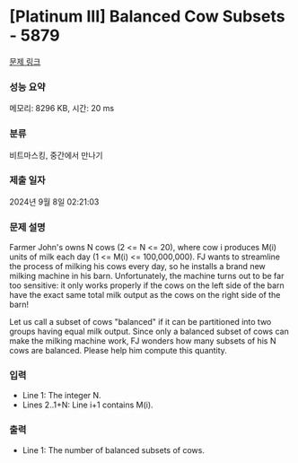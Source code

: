 # [Platinum III] Balanced Cow Subsets - 5879 

[문제 링크](https://www.acmicpc.net/problem/5879) 

### 성능 요약

메모리: 8296 KB, 시간: 20 ms

### 분류

비트마스킹, 중간에서 만나기

### 제출 일자

2024년 9월 8일 02:21:03

### 문제 설명

<p>Farmer John's owns N cows (2 <= N <= 20), where cow i produces M(i) units of milk each day (1 <= M(i) <= 100,000,000).  FJ wants to streamline the process of milking his cows every day, so he installs a brand new milking machine in his barn.  Unfortunately, the machine turns out to be far too sensitive: it only works properly if the cows on the left side of the barn have the exact same total milk output as the cows on the right side of the barn!</p><p>Let us call a subset of cows "balanced" if it can be partitioned into two groups having equal milk output.  Since only a balanced subset of cows can make the milking machine work, FJ wonders how many subsets of his N cows are balanced.  Please help him compute this quantity.</p>

### 입력 

 <ul><li>Line 1: The integer N.</li><li>Lines 2..1+N: Line i+1 contains M(i).</li></ul>

### 출력 

 <ul><li>Line 1: The number of balanced subsets of cows.</li></ul>

